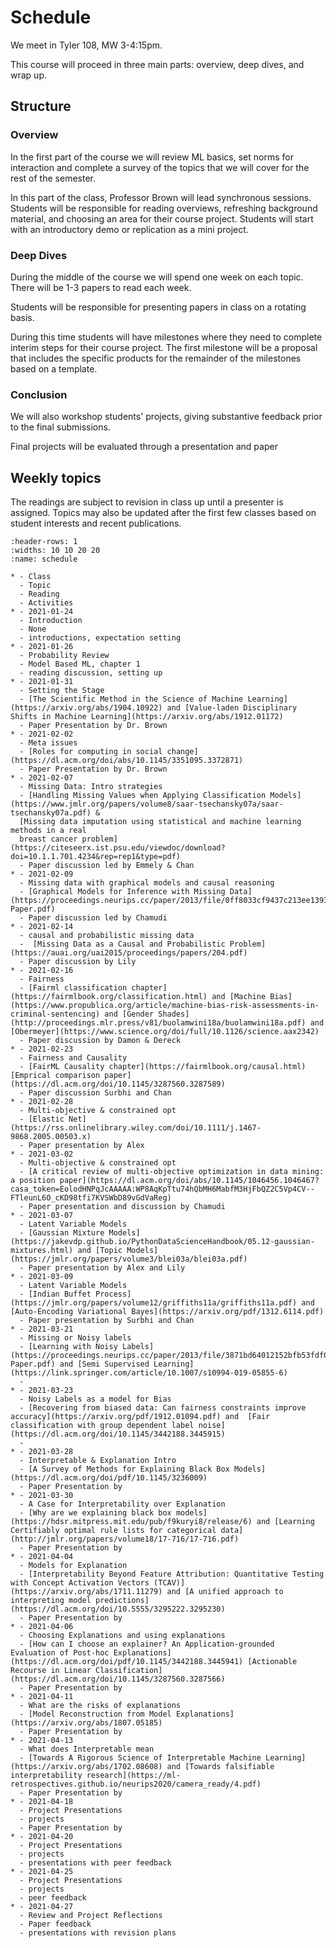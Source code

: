 # Schedule

We meet in Tyler 108, MW 3-4:15pm.

This course will proceed in three main parts: overview, deep dives, and wrap up.

## Structure

### Overview

In the first part of the course we will review ML basics, set norms for interaction and complete a survey of the topics that we will cover for the rest of the semester.  

In this part of the class, Professor Brown will lead synchronous sessions.  Students will be responsible for reading overviews, refreshing background material, and choosing an area for their course project. Students will start with an introductory demo or replication as a mini project.

### Deep Dives

During the middle of the course we will spend one week on each topic. There will be 1-3 papers to read each week.

Students will be responsible for presenting papers in class on a rotating basis.

During this time students will have milestones where they need to complete interim steps for their course project. The first milestone will be a proposal that includes the specific products for the remainder of the milestones based on a template.  


### Conclusion

<!-- In the end of the course, we will focus on integrating ideas across multiple topics. -->

We will also workshop students' projects, giving substantive feedback prior to the final submissions.

Final projects will be evaluated through a presentation and paper


## Weekly topics

The readings are subject to revision in class up until a presenter is assigned.
Topics may also be updated after the first few classes based on student interests
and recent publications.

``````{list-table} Schedule
:header-rows: 1
:widths: 10 10 20 20
:name: schedule

* - Class
  - Topic
  - Reading
  - Activities
* - 2021-01-24
  - Introduction
  - None
  - introductions, expectation setting
* - 2021-01-26
  - Probability Review
  - Model Based ML, chapter 1
  - reading discussion, setting up
* - 2021-01-31
  - Setting the Stage
  - [The Scientific Method in the Science of Machine Learning](https://arxiv.org/abs/1904.10922) and [Value-laden Disciplinary Shifts in Machine Learning](https://arxiv.org/abs/1912.01172)
  - Paper Presentation by Dr. Brown
* - 2021-02-02
  - Meta issues
  - [Roles for computing in social change](https://dl.acm.org/doi/abs/10.1145/3351095.3372871)
  - Paper Presentation by Dr. Brown
* - 2021-02-07
  - Missing Data: Intro strategies
  - [Handling Missing Values when Applying Classification Models](https://www.jmlr.org/papers/volume8/saar-tsechansky07a/saar-tsechansky07a.pdf) &
  [Missing data imputation using statistical and machine learning methods in a real
  breast cancer problem](https://citeseerx.ist.psu.edu/viewdoc/download?doi=10.1.1.701.4234&rep=rep1&type=pdf)
  - Paper discussion led by Emmely & Chan
* - 2021-02-09
  - Missing data with graphical models and causal reasoning
  - [Graphical Models for Inference with Missing Data](https://proceedings.neurips.cc/paper/2013/file/0ff8033cf9437c213ee13937b1c4c455-Paper.pdf)
  - Paper discussion led by Chamudi
* - 2021-02-14
  - causal and probabilistic missing data
  -  [Missing Data as a Causal and Probabilistic Problem](https://auai.org/uai2015/proceedings/papers/204.pdf)
  - Paper discussion by Lily
* - 2021-02-16
  - Fairness
  - [Fairml classification chapter](https://fairmlbook.org/classification.html) and [Machine Bias](https://www.propublica.org/article/machine-bias-risk-assessments-in-criminal-sentencing) and [Gender Shades](http://proceedings.mlr.press/v81/buolamwini18a/buolamwini18a.pdf) and [Obermeyer](https://www.science.org/doi/full/10.1126/science.aax2342)
  - Paper discussion by Damon & Dereck
* - 2021-02-23
  - Fairness and Causality
  - [FairML Causality chapter](https://fairmlbook.org/causal.html) [Emprical comparison paper](https://dl.acm.org/doi/10.1145/3287560.3287589)
  - Paper discussion Surbhi and Chan
* - 2021-02-28
  - Multi-objective & constrained opt
  - [Elastic Net](https://rss.onlinelibrary.wiley.com/doi/10.1111/j.1467-9868.2005.00503.x)
  - Paper presentation by Alex
* - 2021-03-02
  - Multi-objective & constrained opt
  - [A critical review of multi-objective optimization in data mining: a position paper](https://dl.acm.org/doi/abs/10.1145/1046456.1046467?casa_token=EolodHNPqJcAAAAA:WP8AqKpTtu74hQbMH6MabfM3HjFbQZ2C5Vp4CV--FTleunL6O_cKD98tfi7KVSWbD89vGdVaReg)
  - Paper presentation and discussion by Chamudi
* - 2021-03-07
  - Latent Variable Models
  - [Gaussian Mixture Models](https://jakevdp.github.io/PythonDataScienceHandbook/05.12-gaussian-mixtures.html) and [Topic Models](https://jmlr.org/papers/volume3/blei03a/blei03a.pdf)
  - Paper presentation by Alex and Lily
* - 2021-03-09
  - Latent Variable Models
  - [Indian Buffet Process](https://jmlr.org/papers/volume12/griffiths11a/griffiths11a.pdf) and [Auto-Encoding Variational Bayes](https://arxiv.org/pdf/1312.6114.pdf)
  - Paper presentation by Surbhi and Chan
* - 2021-03-21
  - Missing or Noisy labels
  - [Learning with Noisy Labels](https://proceedings.neurips.cc/paper/2013/file/3871bd64012152bfb53fdf04b401193f-Paper.pdf) and [Semi Supervised Learning](https://link.springer.com/article/10.1007/s10994-019-05855-6)
  -
* - 2021-03-23
  - Noisy Labels as a model for Bias
  - [Recovering from biased data: Can fairness constraints improve accuracy](https://arxiv.org/pdf/1912.01094.pdf) and  [Fair classification with group dependent label noise](https://dl.acm.org/doi/10.1145/3442188.3445915)
  -
* - 2021-03-28
  - Interpretable & Explanation Intro
  - [A Survey of Methods for Explaining Black Box Models](https://dl.acm.org/doi/pdf/10.1145/3236009)
  - Paper Presentation by
* - 2021-03-30
  - A Case for Interpretability over Explanation
  - [Why are we explaining black box models](https://hdsr.mitpress.mit.edu/pub/f9kuryi8/release/6) and [Learning Certifiably optimal rule lists for categorical data](http://jmlr.org/papers/volume18/17-716/17-716.pdf)
  - Paper Presentation by
* - 2021-04-04
  - Models for Explanation
  - [Interpretability Beyond Feature Attribution: Quantitative Testing with Concept Activation Vectors (TCAV)](https://arxiv.org/abs/1711.11279) and [A unified approach to interpreting model predictions](https://dl.acm.org/doi/10.5555/3295222.3295230)
  - Paper Presentation by
* - 2021-04-06
  - Choosing Explanations and using explanations
  - [How can I choose an explainer? An Application-grounded
Evaluation of Post-hoc Explanations](https://dl.acm.org/doi/pdf/10.1145/3442188.3445941) [Actionable Recourse in Linear Classification](https://dl.acm.org/doi/10.1145/3287560.3287566)
  - Paper Presentation by
* - 2021-04-11
  - What are the risks of explanations
  - [Model Reconstruction from Model Explanations](https://arxiv.org/abs/1807.05185)
  - Paper Presentation by
* - 2021-04-13
  - What does Interpretable mean
  - [Towards A Rigorous Science of Interpretable Machine Learning](https://arxiv.org/abs/1702.08608) and [Towards falsifiable interpretability research](https://ml-retrospectives.github.io/neurips2020/camera_ready/4.pdf)
  - Paper Presentation by
* - 2021-04-18
  - Project Presentations
  - projects
  - Paper Presentation by
* - 2021-04-20
  - Project Presentations
  - projects
  - presentations with peer feedback
* - 2021-04-25
  - Project Presentations
  - projects
  - peer feedback
* - 2021-04-27
  - Review and Project Reflections
  - Paper feedback
  - presentations with revision plans
``````



<!-- You can also cite references that are stored in a `bibtex` file. For example,
the following syntax: `` {cite}`holdgraf_evidence_2014` `` will render like
this: {cite}`holdgraf_evidence_2014`.





```{bibliography} references.bib
``` -->
